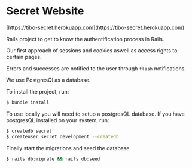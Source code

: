 # Secret Website

[https://tibo-secret.herokuapp.com](https://tibo-secret.herokuapp.com)

Rails project to get to know the authentification process in Rails.

Our first approach of sessions and cookies aswell as access rights to certain pages.

Errors and successes are notified to the user through `flash` notifications.

We use PostgresQl as a database.


To install the project, run:
```sh
$ bundle install
```

To use locally you will need to setup a postgresQL database.
If you have postgresQL installed on your system, run:
```sh
$ createdb secret 
$ createuser secret_development --createdb
```

Finally start the migrations and seed the database
```sh
$ rails db:migrate && rails db:seed
```